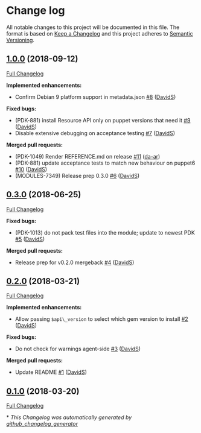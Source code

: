 # Change log

All notable changes to this project will be documented in this file. The format is based on [Keep a Changelog](http://keepachangelog.com/en/1.0.0/) and this project adheres to [Semantic Versioning](http://semver.org).

## [1.0.0](https://github.com/puppetlabs/puppetlabs-resource_api/tree/1.0.0) (2018-09-12)

[Full Changelog](https://github.com/puppetlabs/puppetlabs-resource_api/compare/0.3.0...1.0.0)

**Implemented enhancements:**

- Confirm Debian 9 platform support in metadata.json [\#8](https://github.com/puppetlabs/puppetlabs-resource_api/pull/8) ([DavidS](https://github.com/DavidS))

**Fixed bugs:**

- \(PDK-881\) install Resource API only on puppet versions that need it [\#9](https://github.com/puppetlabs/puppetlabs-resource_api/pull/9) ([DavidS](https://github.com/DavidS))
- Disable extensive debugging on acceptance testing [\#7](https://github.com/puppetlabs/puppetlabs-resource_api/pull/7) ([DavidS](https://github.com/DavidS))

**Merged pull requests:**

- \(PDK-1049\) Render REFERENCE.md on release [\#11](https://github.com/puppetlabs/puppetlabs-resource_api/pull/11) ([da-ar](https://github.com/da-ar))
- \(PDK-881\) update acceptance tests to match new behaviour on puppet6 [\#10](https://github.com/puppetlabs/puppetlabs-resource_api/pull/10) ([DavidS](https://github.com/DavidS))
- \(MODULES-7349\) Release prep 0.3.0 [\#6](https://github.com/puppetlabs/puppetlabs-resource_api/pull/6) ([DavidS](https://github.com/DavidS))

## [0.3.0](https://github.com/puppetlabs/puppetlabs-resource_api/tree/0.3.0) (2018-06-25)

[Full Changelog](https://github.com/puppetlabs/puppetlabs-resource_api/compare/0.2.0...0.3.0)

**Fixed bugs:**

-  \(PDK-1013\) do not pack test files into the module; update to newest PDK [\#5](https://github.com/puppetlabs/puppetlabs-resource_api/pull/5) ([DavidS](https://github.com/DavidS))

**Merged pull requests:**

- Release prep for v0.2.0 mergeback [\#4](https://github.com/puppetlabs/puppetlabs-resource_api/pull/4) ([DavidS](https://github.com/DavidS))

## [0.2.0](https://github.com/puppetlabs/puppetlabs-resource_api/tree/0.2.0) (2018-03-21)

[Full Changelog](https://github.com/puppetlabs/puppetlabs-resource_api/compare/0.1.0...0.2.0)

**Implemented enhancements:**

- Allow passing `$api\_version` to select which gem version to install [\#2](https://github.com/puppetlabs/puppetlabs-resource_api/pull/2) ([DavidS](https://github.com/DavidS))

**Fixed bugs:**

- Do not check for warnings agent-side [\#3](https://github.com/puppetlabs/puppetlabs-resource_api/pull/3) ([DavidS](https://github.com/DavidS))

**Merged pull requests:**

- Update README [\#1](https://github.com/puppetlabs/puppetlabs-resource_api/pull/1) ([DavidS](https://github.com/DavidS))

## [0.1.0](https://github.com/puppetlabs/puppetlabs-resource_api/tree/0.1.0) (2018-03-20)

[Full Changelog](https://github.com/puppetlabs/puppetlabs-resource_api/compare/9aece4bbfa635c48d997162a2d0159696395c225...0.1.0)



\* *This Changelog was automatically generated by [github_changelog_generator](https://github.com/skywinder/Github-Changelog-Generator)*
